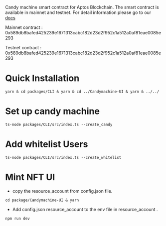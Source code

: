 Candy machine smart contract for Aptos Blockchain. The smart contract is available in mainnet and testnet. For detail information please go to our [docs](https://docs.mokshya.io)

Mainnet contract : 0x589db8bafed425239e1671313cabc182d23d2f952c1a512a0af81eae0085e293

Testnet contract : 0x589db8bafed425239e1671313cabc182d23d2f952c1a512a0af81eae0085e293

# Quick Installation 

```shell
yarn & cd packages/CLI & yarn & cd ../Candymachine-UI & yarn & ../../
```
# Set up candy machine 

```shell
ts-node packages/CLI/src/index.ts --create_candy 
```

# Add whitelist Users

```shell
ts-node packages/CLI/src/index.ts --create_whitelist 
```

# Mint NFT UI

* copy the resource_account from config.json file.

```shell
cd package/Candymachine-UI & yarn
```

* Add config.json resource_account to the env file in resource_account .

```shell 
npm run dev  
```